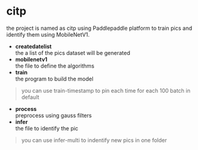 # citp
the project is named as citp using Paddlepaddle platform to train pics and identify them using MobileNetV1.   
* **createdatelist**  
 the a list of the pics dataset will be generated  
 * **mobilenetv1**  
 the file to define the algorithms  
 * **train**  
 the program to build the model 
 >you can use train-timestamp to pin each time for each 100 batch in default 
 * **process**  
 preprocess using gauss filters  
 * **infer**  
 the file to identify the pic  
 > you can use infer-multi to indentify new pics in one folder 
